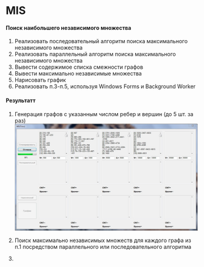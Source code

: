 # MIS
#### Поиск наибольшего независимого множества

1.	Реализовать последовательный алгоритм поиска максимального независимого множества
2.	Реализовать параллельный алгоритм поиска максимального независимого множества
3.	Вывести содержимое списка смежности графов
4.	Вывести максимально независимые множества
5.	Нарисовать график
6.	Реализовать п.3-п.5, используя Windows Forms и Background Worker

#### Результатт
1.	Генерация графов с указанным числом ребер и вершин (до 5 шт. за раз)
![Screenshot](img3.jpg)
2.	Поиск максимально независимых множеств для каждого графа из п.1 посредством параллельного или последовательного алгоритма

3.  
